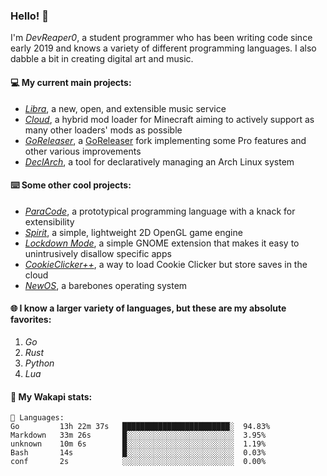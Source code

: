 ### Hello! 👋

I'm _DevReaper0_, a student programmer who has been writing code since early 2019 and knows a variety of different programming languages. I also dabble a bit in creating digital art and music.

#### 💻 My current main projects:

-   _[Libra](https://github.com/LibraMusic)_, a new, open, and extensible music service
-   _[Cloud](https://github.com/CloudLoaderMC/CloudLoader)_, a hybrid mod loader for Minecraft aiming to actively support as many other loaders' mods as possible
-   _[GoReleaser](https://github.com/DevReaper0/goreleaser)_, a [GoReleaser](https://github.com/goreleaser/goreleaser) fork implementing some Pro features and other various improvements
-   _[DeclArch](https://github.com/DevReaper0/declarch)_, a tool for declaratively managing an Arch Linux system

#### ⌨️ Some other cool projects:

-   _[ParaCode](https://github.com/ParaCodeLang/ParaCode)_, a prototypical programming language with a knack for extensibility
-   _[Spirit](https://gitlab.com/DevReaper0/SpiritEngine)_, a simple, lightweight 2D OpenGL game engine
-   _[Lockdown Mode](https://github.com/DevReaper0/GNOME-LockdownMode)_, a simple GNOME extension that makes it easy to unintrusively disallow specific apps
-   _[CookieClicker++](https://github.com/DevReaper0/CookieClickerPlusPlus)_, a way to load Cookie Clicker but store saves in the cloud
-   _[NewOS](https://github.com/DevReaper0/NewOS)_, a barebones operating system

#### 🌐 I know a larger variety of languages, but these are my absolute favorites:

1. _Go_
2. _Rust_
3. _Python_
4. _Lua_

#### 📡 My Wakapi stats:

```text
💾 Languages:
Go         13h 22m 37s   ████████████████████████░  94.83%
Markdown   33m 26s       █░░░░░░░░░░░░░░░░░░░░░░░░  3.95%
unknown    10m 6s        █░░░░░░░░░░░░░░░░░░░░░░░░  1.19%
Bash       14s           █░░░░░░░░░░░░░░░░░░░░░░░░  0.03%
conf       2s            ░░░░░░░░░░░░░░░░░░░░░░░░░  0.00%
```
